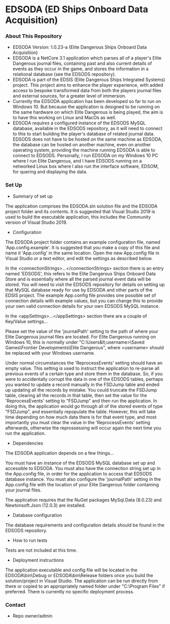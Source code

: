 # EDSODA (ED Ships Onboard Data Acquisition) #

### About This Repository ###

* EDSODA Version: 1.0.23-a (Elite Dangerous Ships Onboard Data Acquisition)
* EDSODA is a NetCore 3.1 application which parses all of a player's Elite Dangerous journal files, containing past and also current details of events as they occur in the game, and stores the information in a relational database (see the EDSODS repository).
* EDSODA is part of the EDSIS (Elite Dangerous Ships Integrated Systems) project. This project aims to enhance the player experience, with added access to bespoke transformed data from both the players journal files and external sources, for a greater level of immersion.
* Currently the EDSODA application has been developed so far to run on Windows 10. But because the application is designed to be running on the same hardware on which Elite Dangerous is being played, the aim is to have this working on Linux and MacOs as well.
* EDSODA *requires* a configured instance of the EDSODS MySQL database, available in the EDSODS repository, as it will need to connect to this to start building the player's database of related journal data. EDSODS does not have to be hosted on the same machine as EDSODA, the database can be hosted on another machine, even on another operating system, providing the machine running EDSODA is able to connect to EDSODS. Personally, I run EDSODA on my Windows 10 PC where I run Elite Dangerous, and I have EDSODS running on a networked Linux box where I also run the interface software, EDSOM, for quering and displaying the data.

### Set Up ###

* Summary of set up

The application comprises the EDSODA.sln solution file and the EDSODA project folder and its contents. It is suggested that Visual Studio 2019 is used to build the executable application, this includes the Community version of Visual Studio 2019.

* Configuration

The EDSODA project folder contains an example configuration file, named 'App.config.example'. It is suggested that you make a copy of this file and name it 'App.config' in the same location. Open the new App.config file in Visual Studio or a text editor, and edit the settings as described below.

In the &lt;connectionStrings&gt;...&lt;/connectionStrings&gt; section there is an entry named 'EDSODS', this refers to the Elite Dangerous Ships Onboard Data Store and is essentially where all the parsed journal event data will be stored. You will need to visit the EDSODS repository for details on setting up that MySQL database ready for use by EDSODA and other parts of the EDSIS project. The example App.config file provides one possible set of connection details with example values, but you can change this to provide your own valid connection details for your own EDSODS MySQL instance.

In the &lt;appSettings&gt;...&lt;/appSettings&gt; section there are a couple of Key/Value settings...

Please set the value of the 'journalPath' setting to the path of where your Elite Dangerous journal files are located. For Elite Dangerous running on Windows 10, this is normally under "C:\Users\&lt;username&gt;\Saved Games\Frontier Developments\Elite Dangerous", where &lt;username&gt; should be replaced with your Windows username.

Under normal circumstances the 'ReprocessEvents' setting should have an empty value. This setting is used to instruct the application to re-parse all previous events of a certain type and store them in the database. So, if you were to accidentally corrupt the data in one of the EDSODS tables, perhaps you wanted to update a record manually in the FSDJump table and ended up updating all the records by mistake. You could truncate the FSDJump table, clearing all the records in that table, then set the value for the 'ReprocessEvents' setting to "FSDJump" and then run the application. In doing this, the application would go through all of the stored events of type "FSDJump", and essentially repopulate the table. However, this will take time depending on how much data there is for that event type, and most importantly you must clear the value in the 'ReprocessEvents' setting afterwards, otherwise the reprossessing will occur again the next time you run the application.

* Dependencies

The EDSODA application depends on a few things...

You must have an instance of the EDSODS MySQL database set up and accessible to EDSODA. You must also have the connection string set up in the App.config file, in order for the application to access that EDSODS database instance. You must also configure the 'journalPath' setting in the App.config file with the location of your Elite Dangerous folder containing your journal files.

The application requires that the NuGet packages MySql.Data (8.0.23) and Newtonsoft.Json (12.0.3) are installed.

* Database configuration

The database requirements and configuration details should be found in the EDSODS repository.

* How to run tests

Tests are not included at this time.

* Deployment instructions

The application executable and config file will be located in the EDSODA\bin\Debug or EDSODA\bin\Release folders once you build the solution/project in Visual Studio. The application can be run directly from there or copied to an appropriately named folder under "C:\Program Files" if preferred. There is currently no specific deployment process.

### Contact ###

* Repo owner/admin
